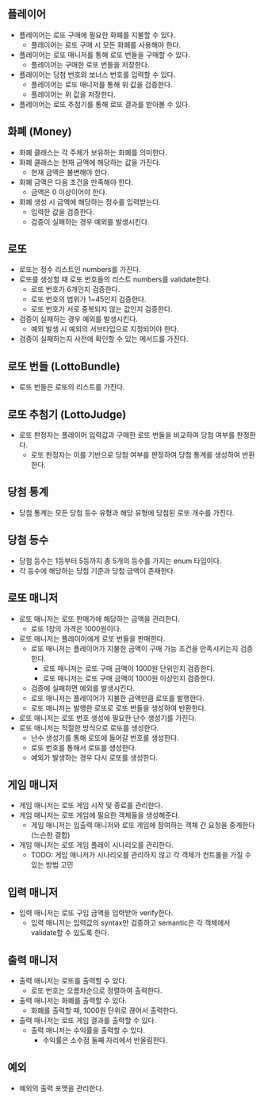 ## 플레이어

- 플레이어는 로또 구매에 필요한 화폐를 지불할 수 있다.
    - 플레이어는 로또 구매 시 모든 화폐를 사용해야 한다.
- 플레이어는 로또 매니저를 통해 로또 번들을 구매할 수 있다.
    - 플레이어는 구매한 로또 번들을 저장한다.
- 플레이어는 당첨 번호와 보너스 번호를 입력할 수 있다.
    - 플레이어는 로또 매니저를 통해 위 값을 검증한다.
    - 플레이어는 위 값을 저장한다.
- 플레이어는 로또 추첨기를 통해 로또 결과를 받아볼 수 있다.

## 화폐 (Money)

- 화폐 클래스는 각 주체가 보유하는 화폐를 의미한다.
- 화폐 클래스는 현재 금액에 해당하는 값을 가진다.
    - 현재 금액은 불변해야 한다.
- 화폐 금액은 다음 조건을 만족해야 한다.
    - 금액은 0 이상이어야 한다.
- 화폐 생성 시 금액에 해당하는 정수를 입력받는다.
    - 입력한 값을 검증한다.
    - 검증이 실패하는 경우 예외를 발생시킨다.

## 로또

- 로또는 정수 리스트인 numbers를 가진다.
- 로또를 생성할 때 로또 번호들의 리스트 numbers를 validate한다.
    - 로또 번호가 6개인지 검증한다.
    - 로또 번호의 범위가 1~45인지 검증한다.
    - 로또 번호가 서로 중복되지 않는 값인지 검증한다.
- 검증이 실패하는 경우 예외를 발생시킨다.
    - 예외 발생 시 예외의 서브타입으로 지정되어야 한다.
- 검증이 실패하는지 사전에 확인할 수 있는 메서드를 가진다.

## 로또 번들 (LottoBundle)

- 로또 번들은 로또의 리스트를 가진다.

## 로또 추첨기 (LottoJudge)

- 로또 판정자는 플레이어 입력값과 구매한 로또 번들을 비교하여 당첨 여부를 판정한다.
    - 로또 판정자는 이를 기반으로 당첨 여부를 판정하여 당첨 통계를 생성하여 반환한다.

## 당첨 통계

- 당첨 통계는 모든 당첨 등수 유형과 해당 유형에 당첨된 로또 개수를 가진다.

## 당첨 등수

- 당첨 등수는 1등부터 5등까지 총 5개의 등수를 가지는 enum 타입이다.
- 각 등수에 해당하는 당첨 기준과 당첨 금액이 존재한다.

## 로또 매니저

- 로또 매니저는 로또 판매가에 해당하는 금액을 관리한다.
    - 로또 1장의 가격은 1000원이다.
- 로또 매니저는 플레이어에게 로또 번들을 판매한다.
    - 로또 매니저는 플레이어가 지불한 금액이 구매 가능 조건을 만족시키는지 검증한다.
        - 로또 매니저는 로또 구매 금액이 1000원 단위인지 검증한다.
        - 로또 매니저는 로또 구매 금액이 1000원 이상인지 검증한다.
    - 검증에 실패하면 예외를 발생시킨다.
    - 로또 매니저는 플레이어가 지불한 금액만큼 로또를 발행한다.
    - 로또 매니저는 발행한 로또로 로또 번들을 생성하여 반환한다.
- 로또 매니저는 로또 번호 생성에 필요한 난수 생성기를 가진다.
- 로또 매니저는 적절한 방식으로 로또를 생성한다.
    - 난수 생성기를 통해 로또에 들어갈 번호를 생성한다.
    - 로또 번호를 통해서 로또를 생성한다.
    - 예외가 발생하는 경우 다시 로또를 생성한다.

## 게임 매니저

- 게임 매니저는 로또 게임 시작 및 종료를 관리한다.
- 게임 매니저는 로또 게임에 필요한 객체들을 생성해준다.
    - 게임 매니저는 입출력 매니저와 로또 게임에 참여하는 객체 간 요청을 중계한다 (느슨한 결합)
- 게임 매니저는 로또 게임 플레이 시나리오를 관리한다.
    - TODO: 게임 매니저가 시나리오를 관리하지 않고 각 객체가 컨트롤을 가질 수 있는 방법 고민

## 입력 매니저

- 입력 매니저는 로또 구입 금액을 입력받아 verify한다.
    - 입력 매니저는 입력값의 syntax만 검증하고 semantic은 각 객체에서 validate할 수 있도록 한다.

## 출력 매니저

- 출력 매니저는 로또를 출력할 수 있다.
    - 로또 번호는 오름차순으로 정렬하여 출력한다.
- 출력 매니저는 화폐를 출력할 수 있다.
    - 화폐를 출력할 때, 1000원 단위로 끊어서 출력한다.
- 출력 매니저는 로또 게임 결과를 출력할 수 있다.
    - 출력 매니저는 수익률을 출력할 수 있다.
        - 수익률은 소수점 둘째 자리에서 반올림한다.

## 예외

- 예외의 출력 포맷을 관리한다.
